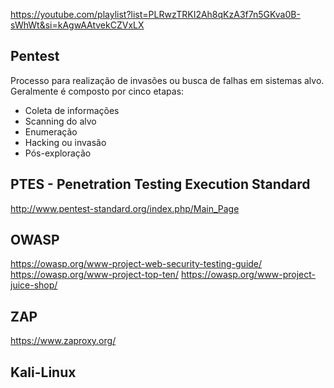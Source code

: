 https://youtube.com/playlist?list=PLRwzTRKI2Ah8qKzA3f7n5GKva0B-sWhWt&si=kAgwAAtvekCZVxLX


## Pentest
Processo para realização de invasões ou busca de falhas em sistemas alvo. Geralmente é composto por cinco etapas:
- Coleta de informações
- Scanning do alvo
- Enumeração
- Hacking ou invasão
- Pós-exploração 


## PTES - Penetration Testing Execution Standard

http://www.pentest-standard.org/index.php/Main_Page
## OWASP

https://owasp.org/www-project-web-security-testing-guide/
https://owasp.org/www-project-top-ten/
https://owasp.org/www-project-juice-shop/

## ZAP

https://www.zaproxy.org/

## Kali-Linux

